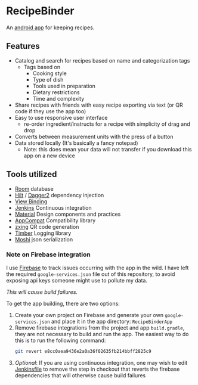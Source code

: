 # RecipeBinder
An [android app](https://play.google.com/store/apps/details?id=com.jeffbrandon.recipebinder) for keeping recipes.

## Features
- Catalog and search for recipes based on name and categorization tags
  - Tags based on
    - Cooking style
    - Type of dish
    - Tools used in preparation
    - Dietary restrictions
    - Time and complexity
- Share recipes with friends with easy recipe exporting via text (or QR code if they use the app too)
- Easy to use responsive user interface
  - re-order ingredient/instructs for a recipe with simplicity of drag and drop
- Converts between measurement units with the press of a button
- Data stored locally (It's basically a fancy notepad)
  - Note: this does mean your data will not transfer if you download this app on a new device

## Tools utilized
- [Room](https://developer.android.com/jetpack/androidx/releases/room) database
- [Hilt](https://developer.android.com/training/dependency-injection/hilt-android) / [Dagger2](https://dagger.dev) dependency injection
- [View Binding](https://developer.android.com/topic/libraries/view-binding)
- [Jenkins](https://jenkins.io) Continuous integration
- [Material](https://material.io) Design components and practices
- [AppCompat](https://developer.android.com/jetpack/androidx/releases/appcompat) Compatibility library
- [zxing](https://github.com/zxing/zxing) QR code generation
- [Timber](https://github.com/JakeWharton/timber) Logging library
- [Moshi](https://github.com/square/moshi) json serialization

### Note on Firebase integration
I use [Firebase](https://firebase.google.com/) to track issues occurring with the app in the wild.
I have left the required `google-services.json` file out of this repository, to avoid exposing api 
keys someone might use to pollute my data. 

*This will cause build failures.*

To get the app building, there are two options:
1. Create your own project on Firebase and generate your own `google-services.json` and place it in
the app directory: `RecipeBinderApp`
1. Remove firebase integrations from the project and app `build.gradle`, they are not necessary to
build and run the app. The easiest way to do this is to run the following command:
    ```bash
    git revert e8cc0aea9436e2a0a36f02635fb214bbff2825c9
    ```
1. _Optional_: If you are using continuous integration, one may wish to edit
[Jenkinsfile](/Jenkinsfile) to remove the step in checkout that reverts the firebase dependencies
that will otherwise cause build failures
